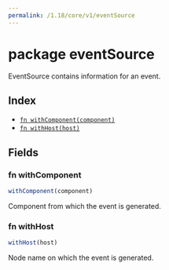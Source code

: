 ```yaml
---
permalink: /1.18/core/v1/eventSource
---
```


# package eventSource

EventSource contains information for an event.

## Index

* [`fn withComponent(component)`](#fn-withcomponent)
* [`fn withHost(host)`](#fn-withhost)

## Fields

### fn withComponent

```ts
withComponent(component)
```

Component from which the event is generated.

### fn withHost

```ts
withHost(host)
```

Node name on which the event is generated.